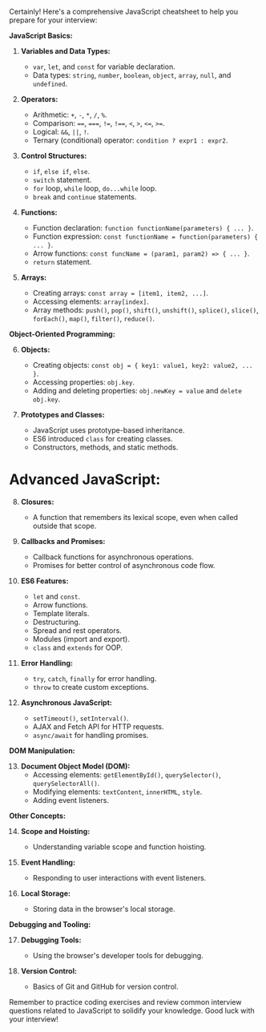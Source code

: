 Certainly! Here's a comprehensive JavaScript cheatsheet to help you prepare for your interview:

**JavaScript Basics:**

1. **Variables and Data Types:**
   - `var`, `let`, and `const` for variable declaration.
   - Data types: `string`, `number`, `boolean`, `object`, `array`, `null`, and `undefined`.

2. **Operators:**
   - Arithmetic: `+`, `-`, `*`, `/`, `%`.
   - Comparison: `==`, `===`, `!=`, `!==`, `<`, `>`, `<=`, `>=`.
   - Logical: `&&`, `||`, `!`.
   - Ternary (conditional) operator: `condition ? expr1 : expr2`.

3. **Control Structures:**
   - `if`, `else if`, `else`.
   - `switch` statement.
   - `for` loop, `while` loop, `do...while` loop.
   - `break` and `continue` statements.

4. **Functions:**
   - Function declaration: `function functionName(parameters) { ... }`.
   - Function expression: `const functionName = function(parameters) { ... }`.
   - Arrow functions: `const funcName = (param1, param2) => { ... }`.
   - `return` statement.

5. **Arrays:**
   - Creating arrays: `const array = [item1, item2, ...]`.
   - Accessing elements: `array[index]`.
   - Array methods: `push()`, `pop()`, `shift()`, `unshift()`, `splice()`, `slice()`, `forEach()`, `map()`, `filter()`, `reduce()`.

**Object-Oriented Programming:**

6. **Objects:**
   - Creating objects: `const obj = { key1: value1, key2: value2, ... }`.
   - Accessing properties: `obj.key`.
   - Adding and deleting properties: `obj.newKey = value` and `delete obj.key`.

7. **Prototypes and Classes:**
   - JavaScript uses prototype-based inheritance.
   - ES6 introduced `class` for creating classes.
   - Constructors, methods, and static methods.



# Advanced JavaScript:

8. **Closures:**
   - A function that remembers its lexical scope, even when called outside that scope.

9. **Callbacks and Promises:**
   - Callback functions for asynchronous operations.
   - Promises for better control of asynchronous code flow.

10. **ES6 Features:**
    - `let` and `const`.
    - Arrow functions.
    - Template literals.
    - Destructuring.
    - Spread and rest operators.
    - Modules (import and export).
    - `class` and `extends` for OOP.

11. **Error Handling:**
    - `try`, `catch`, `finally` for error handling.
    - `throw` to create custom exceptions.

12. **Asynchronous JavaScript:**
    - `setTimeout()`, `setInterval()`.
    - AJAX and Fetch API for HTTP requests.
    - `async/await` for handling promises.

**DOM Manipulation:**

13. **Document Object Model (DOM):**
    - Accessing elements: `getElementById()`, `querySelector()`, `querySelectorAll()`.
    - Modifying elements: `textContent`, `innerHTML`, `style`.
    - Adding event listeners.

**Other Concepts:**

14. **Scope and Hoisting:**
    - Understanding variable scope and function hoisting.

15. **Event Handling:**
    - Responding to user interactions with event listeners.

16. **Local Storage:**
    - Storing data in the browser's local storage.

**Debugging and Tooling:**

17. **Debugging Tools:**
    - Using the browser's developer tools for debugging.

18. **Version Control:**
    - Basics of Git and GitHub for version control.

Remember to practice coding exercises and review common interview questions related to JavaScript to solidify your knowledge. Good luck with your interview!